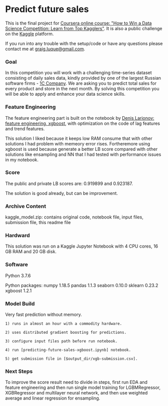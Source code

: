 # Predict future sales 

This is the final project for [Coursera online course: "How to Win a Data Science Competition: Learn from Top Kagglers"](https://www.coursera.org/learn/competitive-data-science/). It is also a public challenge on the [Kaggle](https://www.kaggle.com/c/competitive-data-science-predict-future-sales) platform.


If you run into any trouble with the setup/code or have any questions please contact me at [graig.luque@gmail.com](mailto:graig.luque@gmail.com).


### Goal

In this competition you will work with a challenging time-series dataset consisting of daily sales data, kindly provided by one of the largest Russian software firms - [1C Company](http://1c.ru/eng/title.htm). We are asking you to predict total sales for every product and store in the next month. By solving this competition you will be able to apply and enhance your data science skills.


### Feature Engineering

The feature engineering part is built on the notebook by [Denis Larionov: feature engineering, xgboost](https://www.kaggle.com/dlarionov/feature-engineering-xgboost), with optimization on the code of lag features and trend features.

This solution I liked because it keeps low RAM consume that with other solutions I had problem with memeory error rises. Fortheremore using xgboost is used because generate a better LB score compared with other solutions like ensampling and NN that I had tested with performance issues in my notebook.


### Score

The public and private LB scores are: 0.919899 and 0.923187.

The solution is good already, but can be improvement.


### Archive Content

kaggle_model.zip: contains original code, notebook file, input files, submission file, this readme file


### Hardward

This solution was run on a Kaggle Jupyter Notebook with 4 CPU cores, 16 GB RAM and 20 GB disk.


### Software

Python 3.7.6

Python packages:
numpy 1.18.5
pandas 1.1.3
seaborn 0.10.0
sklearn 0.23.2
xgboost 1.2.1


### Model Build

Very fast prediction without memory.

    1) runs in almost an hour with a commodity hardware.
    
    2) uses distributed gradient boosting for predictions.
    
    3) configure input files path before run notebook.
    
    4) run [predicting-future-sales-xgboost.ipynb] notebook.
    
    5) get submission file in [$output_dir/xgb-submission.csv].


### Next Steps

To improve the score result need to divide in steps, first run EDA and feature engineering and then run single model training for LGBMRegressor, XGBRegressor and multilayer neural network, and then use weighted average and linear regression for ensampling.
